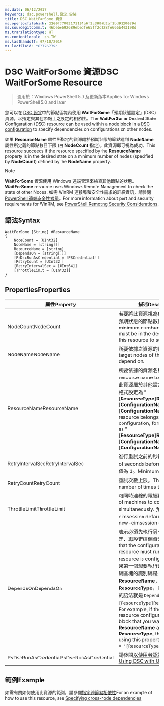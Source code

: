 ```yaml
---
ms.date: 06/12/2017
keywords: dsc,powershell,設定,安裝
title: DSC WaitForSome 資源
ms.openlocfilehash: 2260f37002171154a6f2c3996b2af1bd9120039d
ms.sourcegitcommit: 46bebe692689ebedfe65ff2c828fe666b443198d
ms.translationtype: HT
ms.contentlocale: zh-TW
ms.lasthandoff: 07/10/2019
ms.locfileid: "67726779"
---
```

# <a name="dsc-waitforsome-resource"></a><span data-ttu-id="ab5ff-103">DSC WaitForSome 資源</span><span class="sxs-lookup"><span data-stu-id="ab5ff-103">DSC WaitForSome Resource</span></span>

> <span data-ttu-id="ab5ff-104">適用於：Windows PowerShell 5.0 及更新版本</span><span class="sxs-lookup"><span data-stu-id="ab5ff-104">Applies To: Windows PowerShell 5.0 and later</span></span>

<span data-ttu-id="ab5ff-105">您可以在 [DSC 設定](../../../configurations/configurations.md)中的節點區塊內使用 **WaitForSome**「預期狀態設定」(DSC) 資源，以指定與其他節點上之設定的相依性。</span><span class="sxs-lookup"><span data-stu-id="ab5ff-105">The **WaitForSome** Desired State Configuration (DSC) resource can be used within a node block in a [DSC configuration](../../../configurations/configurations.md) to specify dependencies on configurations on other nodes.</span></span>

<span data-ttu-id="ab5ff-106">如果 **ResourceName** 屬性所指定的資源處於預期狀態的節點達到 **NodeName** 屬性所定義的節點數目下限 (由 **NodeCount** 指定)，此資源即可視為成功。</span><span class="sxs-lookup"><span data-stu-id="ab5ff-106">This resource succeeds if the resource specified by the **ResourceName** property is in the desired state on a minimum number of nodes (specified by **NodeCount**) defined by the **NodeName** property.</span></span>

> [!NOTE]
> <span data-ttu-id="ab5ff-107">**WaitForSome** 資源使用 Windows 遠端管理來檢查其他節點的狀態。</span><span class="sxs-lookup"><span data-stu-id="ab5ff-107">**WaitForSome** resource uses Windows Remote Management to check the state of other Nodes.</span></span>
> <span data-ttu-id="ab5ff-108">如需 WinRM 連接埠和安全性需求的詳細資訊，請參閱 [PowerShell 遠端安全性考量](/powershell/scripting/learn/remoting/winrmsecurity?view=powershell-6)。</span><span class="sxs-lookup"><span data-stu-id="ab5ff-108">For more information about port and security requirements for WinRM, see [PowerShell Remoting Security Considerations](/powershell/scripting/learn/remoting/winrmsecurity?view=powershell-6).</span></span>

## <a name="syntax"></a><span data-ttu-id="ab5ff-109">語法</span><span class="sxs-lookup"><span data-stu-id="ab5ff-109">Syntax</span></span>

```
WaitForSome [String] #ResourceName
{
    NodeCount = [UInt32]
    NodeName = [string[]]
    ResourceName = [string]
    [DependsOn = [string[]]]
    [PsDscRunAsCredential = [PSCredential]]
    [RetryCount = [UInt32]]
    [RetryIntervalSec = [UInt64]]
    [ThrottleLimit = [UInt32]]
}
```

## <a name="properties"></a><span data-ttu-id="ab5ff-110">Properties</span><span class="sxs-lookup"><span data-stu-id="ab5ff-110">Properties</span></span>

|  <span data-ttu-id="ab5ff-111">屬性</span><span class="sxs-lookup"><span data-stu-id="ab5ff-111">Property</span></span>  |  <span data-ttu-id="ab5ff-112">描述</span><span class="sxs-lookup"><span data-stu-id="ab5ff-112">Description</span></span>   |
|---|---|
| <span data-ttu-id="ab5ff-113">NodeCount</span><span class="sxs-lookup"><span data-stu-id="ab5ff-113">NodeCount</span></span>| <span data-ttu-id="ab5ff-114">若要將此資源視為成功，必須處於預期狀態的節點數目下限。</span><span class="sxs-lookup"><span data-stu-id="ab5ff-114">The minimum number of nodes that must be in the desired state for this resource to succeed.</span></span>|
| <span data-ttu-id="ab5ff-115">NodeName</span><span class="sxs-lookup"><span data-stu-id="ab5ff-115">NodeName</span></span>| <span data-ttu-id="ab5ff-116">所要依據之資源的目標節點。</span><span class="sxs-lookup"><span data-stu-id="ab5ff-116">The target nodes of the resource to depend on.</span></span>|
| <span data-ttu-id="ab5ff-117">ResourceName</span><span class="sxs-lookup"><span data-stu-id="ab5ff-117">ResourceName</span></span>| <span data-ttu-id="ab5ff-118">所要依據的資源名稱。</span><span class="sxs-lookup"><span data-stu-id="ab5ff-118">The resource name to depend on.</span></span> <span data-ttu-id="ab5ff-119">若此資源屬於其他設定，請將名稱的格式設定為 "[__ResourceType__]__ResourceName__::[__ConfigurationName__]::[__ConfigurationName__]"</span><span class="sxs-lookup"><span data-stu-id="ab5ff-119">If this resource belongs to a different configuration, format the name as "[__ResourceType__]__ResourceName__::[__ConfigurationName__]::[__ConfigurationName__]"</span></span>|
| <span data-ttu-id="ab5ff-120">RetryIntervalSec</span><span class="sxs-lookup"><span data-stu-id="ab5ff-120">RetryIntervalSec</span></span>| <span data-ttu-id="ab5ff-121">進行重試之前的秒數。</span><span class="sxs-lookup"><span data-stu-id="ab5ff-121">The number of seconds before retrying.</span></span> <span data-ttu-id="ab5ff-122">最小值為 1。</span><span class="sxs-lookup"><span data-stu-id="ab5ff-122">Minimum is 1.</span></span>|
| <span data-ttu-id="ab5ff-123">RetryCount</span><span class="sxs-lookup"><span data-stu-id="ab5ff-123">RetryCount</span></span>| <span data-ttu-id="ab5ff-124">重試次數上限。</span><span class="sxs-lookup"><span data-stu-id="ab5ff-124">The maximum number of times to retry.</span></span>|
| <span data-ttu-id="ab5ff-125">ThrottleLimit</span><span class="sxs-lookup"><span data-stu-id="ab5ff-125">ThrottleLimit</span></span>| <span data-ttu-id="ab5ff-126">可同時連線的電腦數目。</span><span class="sxs-lookup"><span data-stu-id="ab5ff-126">Number of machines to connect simultaneously.</span></span> <span data-ttu-id="ab5ff-127">預設值為 new-cimsession default。</span><span class="sxs-lookup"><span data-stu-id="ab5ff-127">Default is new-cimsession default.</span></span>|
| <span data-ttu-id="ab5ff-128">DependsOn</span><span class="sxs-lookup"><span data-stu-id="ab5ff-128">DependsOn</span></span> | <span data-ttu-id="ab5ff-129">表示必須先執行另一個資源的設定，再設定這個資源。</span><span class="sxs-lookup"><span data-stu-id="ab5ff-129">Indicates that the configuration of another resource must run before this resource is configured.</span></span> <span data-ttu-id="ab5ff-130">例如，如果第一個想要執行的資源設定指令碼區塊的識別碼是 __ResourceName__，而它的類型是 __ResourceType__，則使用這個屬性的語法就是 `DependsOn = "[ResourceType]ResourceName"`。</span><span class="sxs-lookup"><span data-stu-id="ab5ff-130">For example, if the ID of the resource configuration script block that you want to run first is __ResourceName__ and its type is __ResourceType__, the syntax for using this property is `DependsOn = "[ResourceType]ResourceName"`.</span></span>|
| <span data-ttu-id="ab5ff-131">PsDscRunAsCredential</span><span class="sxs-lookup"><span data-stu-id="ab5ff-131">PsDscRunAsCredential</span></span> | <span data-ttu-id="ab5ff-132">請參閱[以使用者認證執行 DSC](https://docs.microsoft.com/powershell/dsc/runasuser)</span><span class="sxs-lookup"><span data-stu-id="ab5ff-132">See [Using DSC with User Credentials](https://docs.microsoft.com/powershell/dsc/runasuser)</span></span> |

## <a name="example"></a><span data-ttu-id="ab5ff-133">範例</span><span class="sxs-lookup"><span data-stu-id="ab5ff-133">Example</span></span>

<span data-ttu-id="ab5ff-134">如需有關如何使用此資源的範例，請參閱[指定跨節點相依性](../../../configurations/crossNodeDependencies.md)</span><span class="sxs-lookup"><span data-stu-id="ab5ff-134">For an example of how to use this resource, see [Specifying cross-node dependencies](../../../configurations/crossNodeDependencies.md)</span></span>
